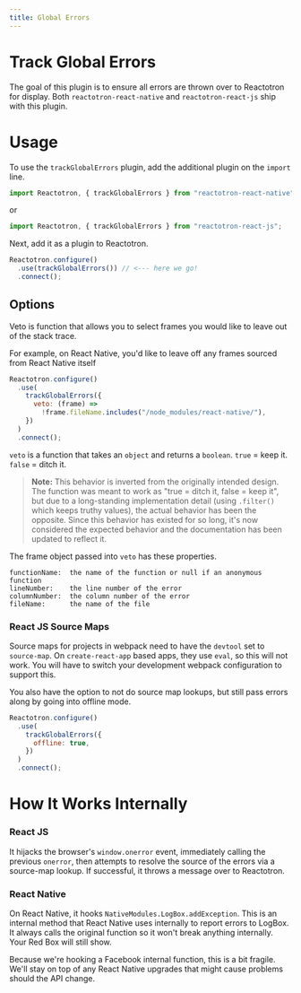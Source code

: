 ```yaml
---
title: Global Errors
---
```


# Track Global Errors

The goal of this plugin is to ensure all errors are thrown over to Reactotron for display.
Both `reactotron-react-native` and `reactotron-react-js` ship with this plugin.

# Usage

To use the `trackGlobalErrors` plugin, add the additional plugin on the `import` line.

```js
import Reactotron, { trackGlobalErrors } from "reactotron-react-native";
```

or

```js
import Reactotron, { trackGlobalErrors } from "reactotron-react-js";
```

Next, add it as a plugin to Reactotron.

```js
Reactotron.configure()
  .use(trackGlobalErrors()) // <--- here we go!
  .connect();
```

## Options

Veto is function that allows you to select frames you would like to leave out of the stack trace.

For example, on React Native, you'd like to leave off any frames sourced from React Native itself

```js
Reactotron.configure()
  .use(
    trackGlobalErrors({
      veto: (frame) =>
        !frame.fileName.includes("/node_modules/react-native/"),
    })
  )
  .connect();
```

`veto` is a function that takes an `object` and returns a `boolean`. `true` = keep it. `false` = ditch it.

> **Note:** This behavior is inverted from the originally intended design. The function was meant to work as "true = ditch it, false = keep it", but due to a long-standing implementation detail (using `.filter()` which keeps truthy values), the actual behavior has been the opposite. Since this behavior has existed for so long, it's now considered the expected behavior and the documentation has been updated to reflect it.

The frame object passed into `veto` has these properties.

```
functionName:  the name of the function or null if an anonymous function
lineNumber:    the line number of the error
columnNumber:  the column number of the error
fileName:      the name of the file
```

### React JS Source Maps

Source maps for projects in webpack need to have the `devtool` set to `source-map`. On `create-react-app` based apps, they use `eval`, so this will not work. You will have to switch your development webpack configuration to support this.

You also have the option to not do source map lookups, but still pass errors along by going into offline mode.

```js
Reactotron.configure()
  .use(
    trackGlobalErrors({
      offline: true,
    })
  )
  .connect();
```

# How It Works Internally

### React JS

It hijacks the browser's `window.onerror` event, immediately calling the previous `onerror`, then attempts to resolve the source of the errors via a source-map lookup. If successful, it throws a message over to Reactotron.

### React Native

On React Native, it hooks `NativeModules.LogBox.addException`. This is an internal method that React Native uses internally to report errors to LogBox. It always calls the original function so it won't break anything internally. Your Red Box will still show.

Because we're hooking a Facebook internal function, this is a bit fragile. We'll stay on top of any React Native upgrades that might cause problems should the API change.
